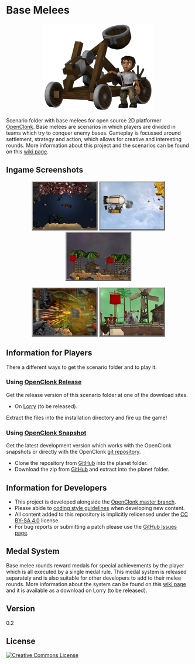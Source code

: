 Base Melees 
===========
<p align="center">
	<img src="https://raw.githubusercontent.com/MDT-Maikel/basemelees/master/Title.png" width=300>
</p>

Scenario folder with base melees for open source 2D platformer [OpenClonk](http://www.openclonk.org/). Base melees are scenarios in which players are divided in teams which try to conquer enemy bases. Gameplay is focussed around settlement, strategy and action, which allows for creative and interesting rounds. More information about this project and the scenarios can be found on this [wiki page](http://wiki.openclonk.org/w/Base_Melees).


Ingame Screenshots
------------------

<p align="center">
    <img src="https://raw.githubusercontent.com/MDT-Maikel/basemelees/master/RubyLake.ocs/Title.png" width=180>
    <img src="https://raw.githubusercontent.com/MDT-Maikel/basemelees/master/CliffFight.ocs/Title.png" width=180>
    <img src="https://raw.githubusercontent.com/MDT-Maikel/basemelees/master/Skylands.ocs/Title.png" width=180>
</p>
<p align="center">
    <img src="https://raw.githubusercontent.com/MDT-Maikel/basemelees/master/Labyrinth.ocs/Title.png" width=180>
    <img src="https://raw.githubusercontent.com/MDT-Maikel/basemelees/master/PumpPressure.ocs/Title.png" width=180>
</p>


Information for Players
-----------------------

There a different ways to get the scenario folder and to play it.

### Using [OpenClonk Release](http://www.openclonk.org/download/) ###

Get the release version of this scenario folder at one of the download sites.

* On [Lorry](https://clonklorry.org/) (to be released). 

Extract the files into the installation directory and fire up the game!

### Using [OpenClonk Snapshot](http://www.openclonk.org/nightly-builds/) ###

Get the latest development version which works with the OpenClonk snapshots or directly with the OpenClonk [git repository](https://git.openclonk.org/openclonk.git).

* Clone the repository from [GitHub](https://github.com/MDT-Maikel/basemelees) into the planet folder.
* Download the zip from [GitHub](https://github.com/MDT-Maikel/basemelees/archive/master.zip) and extract into the planet folder.


Information for Developers
--------------------------

* This project is developed alongside the [OpenClonk master branch](https://git.openclonk.org/openclonk.git).
* Please abide to [coding style guidelines](http://wiki.openclonk.org/w/C4Script_Style_Guidelines) when developing new content.
* All content added to this repository is implicitly relicensed under the [CC BY-SA 4.0](http://creativecommons.org/licenses/by-sa/4.0/) license.
* For bug reports or submitting a patch please use the [GitHub Issues page](https://github.com/MDT-Maikel/basemelees/issues).


Medal System
------------

Base melee rounds reward medals for special achievements by the player which is all executed by a single medal rule. This medal system is released separately and is also suitable for other developers to add to their melee rounds. More information about the system can be found on this [wiki page](http://wiki.openclonk.org/w/Medal_System) and it is available as a download on Lorry (to be released).


Version
-------
0.2


License
-------
<a rel="license" href="http://creativecommons.org/licenses/by-sa/4.0/"><img alt="Creative Commons License" style="border-width:0" src="http://i.creativecommons.org/l/by-sa/4.0/88x31.png" /></a>
